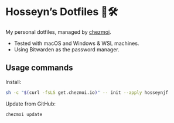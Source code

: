 # Hosseyn’s Dotfiles 🚀🛠️

My personal dotfiles, managed by [chezmoi](https://www.chezmoi.io/).

- Tested with macOS and Windows & WSL machines.
- Using Bitwarden as the password manager.

## Usage commands

Install:
```sh
sh -c "$(curl -fsLS get.chezmoi.io)" -- init --apply hosseynjf
```

Update from GitHub:
```sh
chezmoi update
```
